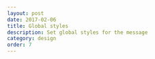 ```yaml
---
layout: post
date: 2017-02-06
title: Global styles
description: Set global styles for the message
category: design
order: 7
---
```


